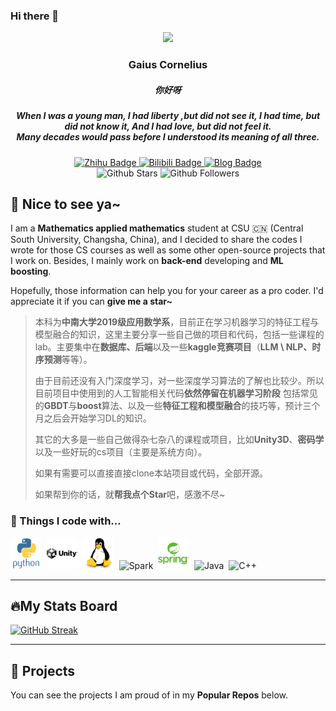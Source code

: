 ### Hi there 👋

<!--
**Mozartto/Mozartto** is a ✨ _special_ ✨ repository because its `README.md` (this file) appears on your GitHub profile.

Here are some ideas to get you started:

- 🔭 I’m currently working on ...
- 🌱 I’m currently learning Feature engineering and model fusion
- 👯 I’m looking to collaborate on ...
- 🤔 I’m currently working in ...
- 💬 Ask me about ...
- 📫 How to reach me: ...
- 😄 Pronouns: ...
- ⚡ Fun fact: ...
- 🔭 I’m currently working on **High performance computing**
- 🌱 I’m currently learning **Feature engineering and model fusion**
- 💬 Ask me about **mathematics**, **back-end development** and **algorithms**.
- 📫 How to reach me: **QQ 1220883974**
- ⚡ Pronouns: **Meritocracy / Libertarianism / Utilitarianism**
- 😄 Interests: **Spanish, Japanese, Political philosophy**.
-->




<div id="header" align="center">
  <img src="https://avatars.githubusercontent.com/u/58902267?v=4" width="100"/>
  <h3>Gaius Cornelius​</h3>
  <h5>你好呀 <h5> 
	  When I was a young man, I had liberty ,but did not see it, I had time, but did not know it, And I had love, but did not feel it. 
	  	  <br>Many decades would pass before I understood its meaning of all three.
</div>
<div id="badges" align="center">
    <div id="social">
		<a href="https://www.zhihu.com/people/mozartto">
			<img src="https://img.shields.io/badge/%E7%9F%A5%E4%B9%8E-Gaius Cornelius-blue" alt="Zhihu Badge"/>
		</a>
		<a href="https://space.bilibili.com/352436333">
			<img src="https://img.shields.io/badge/%E4%B8%AD%E5%8D%97%E5%B0%8F%E5%9B%A2%E5%AD%90-%20%2C%20blue?label=Bilibili&color=red" alt="Bilibili Badge"/>
		</a>
        <a href="https://cuteball.cn">
			<img src="https://img.shields.io/badge/Blog-中南小团子-green" alt="Blog Badge"/>
		</a>
    </div>
  	<div id="info">
        <img src="https://img.shields.io/github/stars/Mozartto?style=social" alt="Github Stars"/>
        <img src="https://img.shields.io/github/followers/Mozartto?style=social" alt="Github Followers"/>
    </div>
</div>




## :handshake: Nice to see ya~

I am a **Mathematics applied mathematics** student at CSU :cn: (Central South University, Changsha, China), and I decided to share the codes I wrote for those CS courses as well as some other open-source projects that I work on. Besides, I mainly work on **back-end** developing and **ML boosting**.

Hopefully, those information can help you for your career as a pro coder. I'd appreciate it if you can **give me a star~**

> 本科为**中南大学2019级应用数学系**，目前正在学习机器学习的特征工程与模型融合的知识，这里主要分享一些自己做的项目和代码，包括一些课程的lab。主要集中在**数据库、后端**以及一些**kaggle竞赛项目**（**LLM \ NLP、时序预测**等等）。
>
> 由于目前还没有入门深度学习，对一些深度学习算法的了解也比较少。所以目前项目中使用到的人工智能相关代码**依然停留在机器学习阶段**
> 包括常见的**GBDT**与**boost**算法、以及一些**特征工程和模型融合**的技巧等，预计三个月之后会开始学习DL的知识。
> 
> 其它的大多是一些自己做得杂七杂八的课程或项目，比如**Unity3D**、**密码学**以及一些好玩的cs项目（主要是系统方向）。
> 
> 如果有需要可以直接直接clone本站项目或代码，全部开源。
>
> 如果帮到你的话，就**帮我点个Star**吧，感激不尽~

### :hammer: Things I code with...

<div>
	<img src="https://github.com/devicons/devicon/blob/v2.15.1/icons/python/python-original-wordmark.svg" title="python" alt="python" width="50" height="50" />&nbsp;
	<img src="https://github.com/devicons/devicon/blob/v2.15.1/icons/unity/unity-original-wordmark.svg" title="unity" alt="unity" width="50" height="50" />&nbsp;
	<img src="https://github.com/devicons/devicon/blob/v2.15.1/icons/linux/linux-original.svg" title="linux" alt="linux" width="50" height="50" />&nbsp;
   <img src="https://i.mij.rip/2024/01/17/78dc1a55ba004a54fbc810bf188c2881.png" title="Spark" alt="Spark" width="50" height="50" />&nbsp;
    <img src="https://github.com/devicons/devicon/blob/v2.15.1/icons/spring/spring-original-wordmark.svg" title="/spring" alt="/spring" width="50" height="50" />&nbsp;
	<img src="https://cdn.jsdelivr.net/gh/devicons/devicon/icons/java/java-original-wordmark.svg" title="Java" alt="Java" width="50" height="50" />&nbsp;
    <img src="https://cdn.jsdelivr.net/gh/devicons/devicon/icons/cplusplus/cplusplus-original.svg" title="C++" alt="C++" width="50" height="50" />&nbsp;
</div>



---

## :fire:My Stats Board

[![GitHub Streak](https://streak-stats.demolab.com?user=Mozartto)](https://git.io/streak-stats)

---



## :paperclip: Projects

You can see the projects I am proud of in my **Popular Repos** below.

